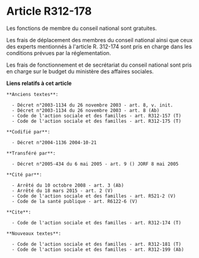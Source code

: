 # Article R312-178

Les fonctions de membre du conseil national sont gratuites.

Les frais de déplacement des membres du conseil national ainsi que ceux des experts mentionnés à l'article R. 312-174 sont
pris en charge dans les conditions prévues par la réglementation.

Les frais de fonctionnement et de secrétariat du conseil national sont pris en charge sur le budget du ministère des affaires
sociales.

**Liens relatifs à cet article**

	**Anciens textes**:

	  - Décret n°2003-1134 du 26 novembre 2003 - art. 8, v. init.
	  - Décret n°2003-1134 du 26 novembre 2003 - art. 8 (Ab)
	  - Code de l'action sociale et des familles - art. R312-157 (T)
	  - Code de l'action sociale et des familles - art. R312-175 (T)

	**Codifié par**:

	  - Décret n°2004-1136 2004-10-21

	**Transféré par**:

	  - Décret n°2005-434 du 6 mai 2005 - art. 9 () JORF 8 mai 2005

	**Cité par**:

	  - Arrêté du 10 octobre 2008 - art. 3 (Ab)
	  - Arrêté du 18 mars 2015 - art. 2 (V)
	  - Code de l'action sociale et des familles - art. R521-2 (V)
	  - Code de la santé publique - art. R6122-6 (V)

	**Cite**:

	  - Code de l'action sociale et des familles - art. R312-174 (T)

	**Nouveaux textes**:

	  - Code de l'action sociale et des familles - art. R312-181 (T)
	  - Code de l'action sociale et des familles - art. R312-199 (Ab)
